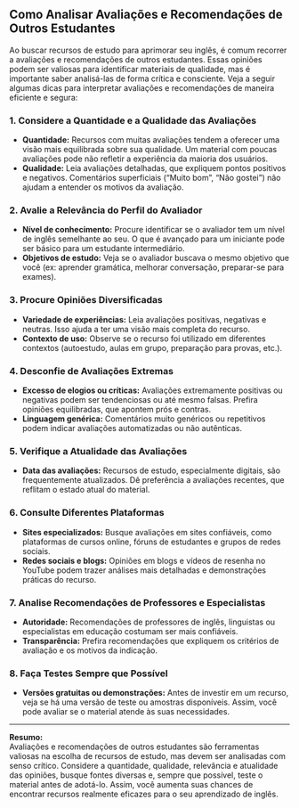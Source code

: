 
## Como Analisar Avaliações e Recomendações de Outros Estudantes

Ao buscar recursos de estudo para aprimorar seu inglês, é comum recorrer a avaliações e recomendações de outros estudantes. Essas opiniões podem ser valiosas para identificar materiais de qualidade, mas é importante saber analisá-las de forma crítica e consciente. Veja a seguir algumas dicas para interpretar avaliações e recomendações de maneira eficiente e segura:

### 1. **Considere a Quantidade e a Qualidade das Avaliações**

- **Quantidade:** Recursos com muitas avaliações tendem a oferecer uma visão mais equilibrada sobre sua qualidade. Um material com poucas avaliações pode não refletir a experiência da maioria dos usuários.
- **Qualidade:** Leia avaliações detalhadas, que expliquem pontos positivos e negativos. Comentários superficiais (“Muito bom”, “Não gostei”) não ajudam a entender os motivos da avaliação.

### 2. **Avalie a Relevância do Perfil do Avaliador**

- **Nível de conhecimento:** Procure identificar se o avaliador tem um nível de inglês semelhante ao seu. O que é avançado para um iniciante pode ser básico para um estudante intermediário.
- **Objetivos de estudo:** Veja se o avaliador buscava o mesmo objetivo que você (ex: aprender gramática, melhorar conversação, preparar-se para exames).

### 3. **Procure Opiniões Diversificadas**

- **Variedade de experiências:** Leia avaliações positivas, negativas e neutras. Isso ajuda a ter uma visão mais completa do recurso.
- **Contexto de uso:** Observe se o recurso foi utilizado em diferentes contextos (autoestudo, aulas em grupo, preparação para provas, etc.).

### 4. **Desconfie de Avaliações Extremas**

- **Excesso de elogios ou críticas:** Avaliações extremamente positivas ou negativas podem ser tendenciosas ou até mesmo falsas. Prefira opiniões equilibradas, que apontem prós e contras.
- **Linguagem genérica:** Comentários muito genéricos ou repetitivos podem indicar avaliações automatizadas ou não autênticas.

### 5. **Verifique a Atualidade das Avaliações**

- **Data das avaliações:** Recursos de estudo, especialmente digitais, são frequentemente atualizados. Dê preferência a avaliações recentes, que reflitam o estado atual do material.

### 6. **Consulte Diferentes Plataformas**

- **Sites especializados:** Busque avaliações em sites confiáveis, como plataformas de cursos online, fóruns de estudantes e grupos de redes sociais.
- **Redes sociais e blogs:** Opiniões em blogs e vídeos de resenha no YouTube podem trazer análises mais detalhadas e demonstrações práticas do recurso.

### 7. **Analise Recomendações de Professores e Especialistas**

- **Autoridade:** Recomendações de professores de inglês, linguistas ou especialistas em educação costumam ser mais confiáveis.
- **Transparência:** Prefira recomendações que expliquem os critérios de avaliação e os motivos da indicação.

### 8. **Faça Testes Sempre que Possível**

- **Versões gratuitas ou demonstrações:** Antes de investir em um recurso, veja se há uma versão de teste ou amostras disponíveis. Assim, você pode avaliar se o material atende às suas necessidades.

---

**Resumo:**  
Avaliações e recomendações de outros estudantes são ferramentas valiosas na escolha de recursos de estudo, mas devem ser analisadas com senso crítico. Considere a quantidade, qualidade, relevância e atualidade das opiniões, busque fontes diversas e, sempre que possível, teste o material antes de adotá-lo. Assim, você aumenta suas chances de encontrar recursos realmente eficazes para o seu aprendizado de inglês.
```
